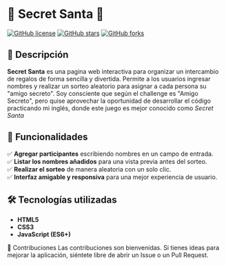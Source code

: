 # 🎁 Secret Santa 🎄  

[![GitHub license](https://img.shields.io/github/license/tuusuario/tu-repo)](LICENSE)
[![GitHub stars](https://img.shields.io/github/stars/tuusuario/tu-repo?style=social)](https://github.com/tuusuario/tu-repo/stargazers)
[![GitHub forks](https://img.shields.io/github/forks/tuusuario/tu-repo?style=social)](https://github.com/tuusuario/tu-repo/network)

## 📌 Descripción  
**Secret Santa** es una pagina web interactiva para organizar un intercambio de regalos de forma sencilla y divertida. Permite a los usuarios ingresar nombres y realizar un sorteo aleatorio para asignar a cada persona su "amigo secreto".
Soy consciente que según el challenge es "Amigo Secreto", pero quise aprovechar la oportunidad de desarrollar el código practicando mi inglés, donde este juego es mejor conocido como *Secret Santa*

## 🚀 Funcionalidades  
✅ **Agregar participantes** escribiendo nombres en un campo de entrada.  
✅ **Listar los nombres añadidos** para una vista previa antes del sorteo.  
✅ **Realizar el sorteo** de manera aleatoria con un solo clic.  
✅ **Interfaz amigable y responsiva** para una mejor experiencia de usuario.  

## 🛠️ Tecnologías utilizadas  
- **HTML5**  
- **CSS3**  
- **JavaScript (ES6+)**  

📌 Contribuciones
Las contribuciones son bienvenidas. Si tienes ideas para mejorar la aplicación, siéntete libre de abrir un Issue o un Pull Request.
